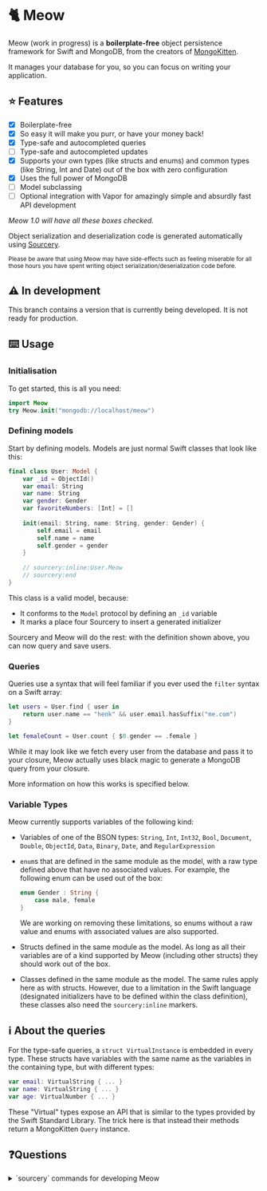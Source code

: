# 🐈 Meow

Meow (work in progress) is a **boilerplate-free** object persistence framework for Swift and MongoDB, from the creators of [MongoKitten](https://github.com/openkitten/mongokitten). 

It manages your database for you, so you can focus on writing your application.

## ⭐️ Features

- [x] Boilerplate-free
- [x] So easy it will make you purr, or have your money back!
- [x] Type-safe and autocompleted queries
- [ ] Type-safe and autocompleted updates
- [x] Supports your own types (like structs and enums) and common types (like String, Int and Date) out of the box with zero configuration
- [x] Uses the full power of MongoDB
- [ ] Model subclassing
- [ ] Optional integration with Vapor for amazingly simple and absurdly fast API development

*Meow 1.0 will have all these boxes checked.*

Object serialization and deserialization code is generated automatically using [Sourcery](https://github.com/krzysztofzablocki/Sourcery).

<small>Please be aware that using Meow may have side-effects such as feeling miserable for all those hours you have spent writing object serialization/deserialization code before.</small>

## ⚠️ In development

This branch contains a version that is currently being developed. It is not ready for production.

## ⌨️ Usage

### Initialisation

To get started, this is all you need:

```swift
import Meow
try Meow.init("mongodb://localhost/meow")
```

### Defining models

Start by defining models. Models are just normal Swift classes that look like this:

```swift
final class User: Model {
    var _id = ObjectId()
    var email: String
    var name: String
    var gender: Gender
    var favoriteNumbers: [Int] = []
    
    init(email: String, name: String, gender: Gender) {
        self.email = email
        self.name = name
        self.gender = gender
    }
    
    // sourcery:inline:User.Meow
    // sourcery:end
}
```

This class is a valid model, because:

- It conforms to the `Model` protocol by defining an `_id` variable
- It marks a place four Sourcery to insert a generated initializer

Sourcery and Meow will do the rest: with the definition shown above, you can now query and save users.

### Queries

Queries use a syntax that will feel familiar if you ever used the `filter` syntax on a Swift array:

```swift
let users = User.find { user in
	return user.name == "henk" && user.email.hasSuffix("me.com")
}
```

```swift
let femaleCount = User.count { $0.gender == .female }
```

While it may look like we fetch every user from the database and pass it to your closure, Meow actually uses black magic to generate a MongoDB query from your closure.

More information on how this works is specified below.

### Variable Types

Meow currently supports variables of the following kind:

- Variables of one of the BSON types: `String`, `Int`, `Int32`, `Bool`, `Document`, `Double`, `ObjectId`, `Data`, `Binary`, `Date`, and `RegularExpression`
- `enum`s that are defined in the same module as the model, with a raw type defined above that have no associated values. For example, the following enum can be used out of the box:

	```swift
	enum Gender : String {
		case male, female
	}
	```
	
	We are working on removing these limitations, so enums without a raw value and enums with associated values are also supported.
	
- Structs defined in the same module as the model. As long as all their variables are of a kind supported by Meow (including other structs) they should work out of the box.
- Classes defined in the same module as the model. The same rules apply here as with structs. However, due to a limitation in the Swift language (designated initializers have to be defined within the class definition), these classes also need the `sourcery:inline` markers.


## ℹ About the queries

For the type-safe queries, a `struct VirtualInstance` is embedded in every type. These structs have variables with the same name as the variables in the containing type, but with different types:

```swift
var email: VirtualString { ... } 
var name: VirtualString { ... } 
var age: VirtualNumber { ... }
```

These "Virtual" types expose an API that is similar to the types provided by the Swift Standard Library. The trick here is that instead their methods return a MongoKitten `Query` instance.

## ❓Questions

<details>
<summary>`sourcery` commands for developing Meow</summary>

We provide a few scripts to facilitate this: `WatchSampleMeow.sh`, `WatchSampleMeowVapor.sh`, `GenerateTests.sh`
</details>